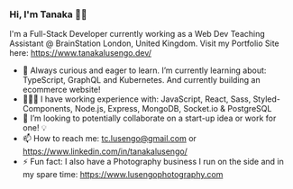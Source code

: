### Hi, I'm Tanaka 👋🏾

I'm a Full-Stack Developer currently working as a Web Dev Teaching Assistant @ BrainStation London, United Kingdom. 
Visit my Portfolio Site here: https://www.tanakalusengo.dev/

- 🌱 Always curious and eager to learn. I’m currently learning about: TypeScript, GraphQL and Kubernetes. And currently building an ecommerce website!  
- 👨🏾‍💻 I have working experience with: JavaScript, React, Sass, Styled-Components, Node.js, Express, MongoDB, Socket.io & PostgreSQL
- 👀 I’m looking to potentially collaborate on a start-up idea or work for one! 💡
- 📫 How to reach me: tc.lusengo@gmail.com or https://www.linkedin.com/in/tanakalusengo/
- ⚡ Fun fact: I also have a Photography business I run on the side and in my spare time: https://www.lusengophotography.com
